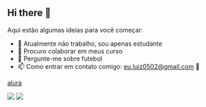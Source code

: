 ## Hi there 👋

Aqui estão algumas ideias para você começar:

- 🔭 Atualmente não trabalho, sou apenas estudante
- 👯 Procuro colaborar em meus curso
- 💬 Pergunte-me sobre futebol
- 📫 Como entrar em contato comigo: eu.luiz0502@gmail.com
🎅

[alura](www.alura.com.br)



![](https://media.tenor.com/rs4ZOR3C6AgAAAAM/neymar-sheozinho.gif)
 ![](https://tenor.com/b10Mm.gif)
